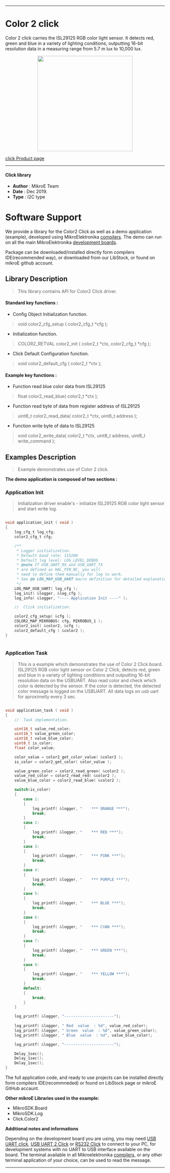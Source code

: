 
---
# Color 2 click

Color 2 click carries the ISL29125 RGB color light sensor. It detects red, green and blue in a variety of lighting conditions, outputting 16-bit resolution data in a measuring range from 5.7 m lux to 10,000 lux.

<p align="center">
  <img src="https://download.mikroe.com/images/click_for_ide/color2_click.png" height=300px>
</p>

[click Product page](https://www.mikroe.com/color-2-click)

---


#### Click library 

- **Author**        : MikroE Team
- **Date**          : Dec 2019.
- **Type**          : I2C type


# Software Support

We provide a library for the Color2 Click 
as well as a demo application (example), developed using MikroElektronika 
[compilers](https:///shop.mikroe.com/compilers). 
The demo can run on all the main MikroElektronika [development boards](https:///shop.mikroe.com/development-boards).

Package can be downloaded/installed directly form compilers IDE(recommended way), or downloaded from our LibStock, or found on mikroE github account. 

## Library Description

> This library contains API for Color2 Click driver.

#### Standard key functions :

- Config Object Initialization function.
> void color2_cfg_setup ( color2_cfg_t *cfg ); 
 
- Initialization function.
> COLOR2_RETVAL color2_init ( color2_t *ctx, color2_cfg_t *cfg );

- Click Default Configuration function.
> void color2_default_cfg ( color2_t *ctx );


#### Example key functions :

- Function read blue color data from ISL29125
> float color2_read_blue( color2_t *ctx );
 
- Function read byte of data from register address of ISL29125
> uint8_t color2_read_data( color2_t *ctx, uint8_t address );

- Function write byte of data to ISL29125
> void color2_write_data( color2_t *ctx, uint8_t address, uint8_t write_command );

## Examples Description

> Example demonstrates use of Color 2 click.

**The demo application is composed of two sections :**

### Application Init 

> Initialization driver enable's - initialize ISL29125 RGB color light sensor and start write log.

```c

void application_init ( void )
{
    log_cfg_t log_cfg;
    color2_cfg_t cfg;

    /** 
     * Logger initialization.
     * Default baud rate: 115200
     * Default log level: LOG_LEVEL_DEBUG
     * @note If USB_UART_RX and USB_UART_TX 
     * are defined as HAL_PIN_NC, you will 
     * need to define them manually for log to work. 
     * See @b LOG_MAP_USB_UART macro definition for detailed explanation.
     */
    LOG_MAP_USB_UART( log_cfg );
    log_init( &logger, &log_cfg );
    log_info( &logger, "---- Application Init ----" );

    //  Click initialization.

    color2_cfg_setup( &cfg );
    COLOR2_MAP_MIKROBUS( cfg, MIKROBUS_1 );
    color2_init( &color2, &cfg );
    color2_default_cfg ( &color2 );
}
  
```

### Application Task

> This is a example which demonstrates the use of Color 2 Click board.
> ISL29125 RGB color light sensor on Color 2 Click, detects red, green and blue in a variety of lighting conditions
> and outputting 16-bit resolution data on the USBUART.
> Also read color and check which color is detected by the sensor.
> If the color is detected, the detected color message is logged on the USBUART.
> All data logs on usb uart for aproximetly every 3 sec.

```c

void application_task ( void )
{
    //  Task implementation.

    uint16_t value_red_color;
    uint16_t value_green_color;
    uint16_t value_blue_color;
    uint8_t is_color;
    float color_value;

    color_value = color2_get_color_value( &color2 );
    is_color = color2_get_color( color_value );

    value_green_color = color2_read_green( &color2 );
    value_red_color = color2_read_red( &color2 );
    value_blue_color = color2_read_blue( &color2 );

    switch(is_color)
    {
        case 1:
        {
            log_printf( &logger, "    *** ORANGE ***");
            break;
        }
        case 2:
        {
            log_printf( &logger, "    *** RED ***");
            break;
        }
        case 3:
        {
            log_printf( &logger, "    *** PINK ***");
            break;
        }
        case 4:
        {
            log_printf( &logger, "    *** PURPLE ***");
            break;
        }
        case 5:
        {
            log_printf( &logger, "    *** BLUE ***");
            break;
        }
        case 6:
        {
            log_printf( &logger, "    *** CYAN ***");
            break;
        }
        case 7:
        {
            log_printf( &logger, "    *** GREEN ***");
            break;
        }
        case 8:
        {
            log_printf( &logger, "    *** YELLOW ***");
            break;
        }
        default:
        {
            break;
        }
    }

    log_printf( &logger, "----------------------");
    
    log_printf( &logger, " Red  value  : %d", value_red_color);
    log_printf( &logger, " Green  value  : %d", value_green_color);
    log_printf( &logger, " Blue  value  : %d", value_blue_color);

    log_printf( &logger, "----------------------");

    Delay_1sec();
    Delay_1sec();
    Delay_1sec();
}

```

The full application code, and ready to use projects can be  installed directly form compilers IDE(recommneded) or found on LibStock page or mikroE GitHub accaunt.

**Other mikroE Libraries used in the example:** 

- MikroSDK.Board
- MikroSDK.Log
- Click.Color2

**Additional notes and informations**

Depending on the development board you are using, you may need 
[USB UART click](https:///shop.mikroe.com/usb-uart-click), 
[USB UART 2 Click](https:///shop.mikroe.com/usb-uart-2-click) or 
[RS232 Click](https:///shop.mikroe.com/rs232-click) to connect to your PC, for 
development systems with no UART to USB interface available on the board. The 
terminal available in all Mikroelektronika 
[compilers](https:///shop.mikroe.com/compilers), or any other terminal application 
of your choice, can be used to read the message.



---
